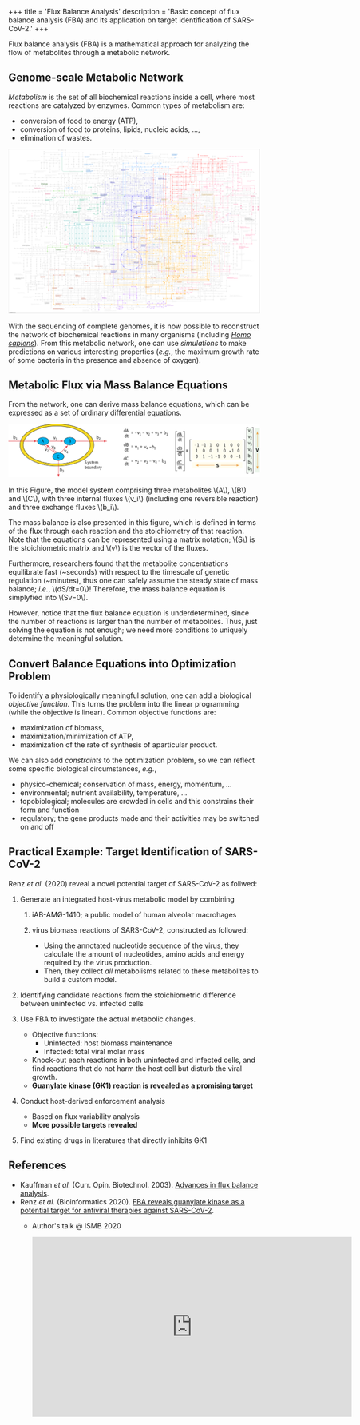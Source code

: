 +++
title = 'Flux Balance Analysis'
description = 'Basic concept of flux balance analysis (FBA) and its application on target identification of SARS-CoV-2.'
+++

Flux balance analysis (FBA) is a mathematical approach for analyzing the flow of metabolites through a metabolic
network.

<!-- more -->

## Genome-scale Metabolic Network

*Metabolism* is the set of all biochemical reactions inside a cell, where most reactions are catalyzed by enzymes.
Common types of metabolism are:

- conversion of food to energy (ATP),
- conversion of food to proteins, lipids, nucleic acids, ...,
- elimination of wastes.

![Metabolic network of *E. coli* from KEGG](eco01100.png)

With the sequencing of complete genomes, it is now possible to reconstruct the network of biochemical reactions in many
organisms (including [*Homo sapiens*][kegg]). From this metabolic network, one can use *simulations* to make
predictions on various interesting properties (*e.g.*, the maximum growth rate of some bacteria in the presence and
absence of oxygen).

## Metabolic Flux via Mass Balance Equations

From the network, one can derive mass balance equations, which can be expressed as a set of ordinary differential
equations.

![A simple model system and corresponding mass balance equations](g13184.png)

In this Figure, the model system comprising three metabolites \\(A\\), \\(B\\) and \\(C\\), with three internal fluxes
\\(v_i\\) (including one reversible reaction) and three exchange fluxes \\(b_i\\).

The mass balance is also presented in this figure, which is defined in terms of the flux through each reaction and the
stoichiometry of that reaction. Note that the equations can be represented using a matrix notation; \\(S\\) is the
stoichiometric matrix and \\(v\\) is the vector of the fluxes.

Furthermore, researchers found that the metabolite concentrations equilibrate fast (~seconds) with respect to the
timescale of genetic regulation (~minutes), thus one can safely assume the steady state of mass balance; *i.e.*,
\\(dS/dt=0\\)! Therefore, the mass balance equation is simplyfied into \\(Sv=0\\).

However, notice that the flux balance equation is underdetermined, since the number of reactions is larger than the
number of metabolites. Thus, just solving the equation is not enough; we need more conditions to uniquely determine the
meaningful solution.

## Convert Balance Equations into Optimization Problem

To identify a physiologically meaningful solution, one can add a biological *objective function*. This turns the
problem into the linear programming (while the objective is linear). Common objective functions are:

- maximization of biomass,
- maximization/minimization of ATP,
- maximization of the rate of synthesis of aparticular product.

We can also add *constraints* to the optimization problem, so we can reflect some specific biological circumstances,
*e.g.*,

- physico-chemical; conservation of mass, energy, momentum, ...
- environmental; nutrient availability, temperature, ...
- topobiological; molecules are crowded in cells and this constrains their form and function
- regulatory; the gene products made and their activities may be switched on and off

## Practical Example: Target Identification of SARS-CoV-2

Renz *et al.* (2020) reveal a novel potential target of SARS-CoV-2 as follwed:

1. Generate an integrated host-virus metabolic model by combining

   1. iAB-AMØ-1410; a public model of human alveolar macrohages
   2. virus biomass reactions of SARS-CoV-2, constructed as followed:

      - Using the annotated nucleotide sequence of the virus, they calculate the amount of nucleotides, amino acids and
        energy required by the virus production.
      - Then, they collect *all* metabolisms related to these metabolites to build a custom model.

2. Identifying candidate reactions from the stoichiometric difference between uninfected vs. infected cells
3. Use FBA to investigate the actual metabolic changes.

   - Objective functions:
     - Uninfected: host biomass maintenance
     - Infected: total viral molar mass
   - Knock-out each reactions in both uninfected and infected cells, and find reactions that do not harm the host cell
     but disturb the viral growth.
   - **Guanylate kinase (GK1) reaction is revealed as a promising target**

4. Conduct host-derived enforcement analysis

   - Based on flux variability analysis
   - **More possible targets revealed**

5. Find existing drugs in literatures that directly inhibits GK1

## References

- Kauffman *et al.* (Curr. Opin. Biotechnol. 2003). [Advances in flux balance analysis][fba].
- Renz *et al.* (Bioinformatics 2020).
  [FBA reveals guanylate kinase as a potential target for antiviral therapies against SARS-CoV-2][covid19].
  - Author's talk @ ISMB 2020

    <div class="image is-16by9">
      <iframe class="has-ratio" width="640" height="360" src="https://www.youtube.com/embed/N6QAl6_u6sM" frameborder="0" allowfullscreen></iframe>
    </div>

[kegg]:
https://www.genome.jp/kegg-bin/show_pathway?hsa01100+M00076
[fba]:
https://doi.org/10.1016/j.copbio.2003.08.001
[covid19]:
https://doi.org/10.1093/bioinformatics/btaa813

